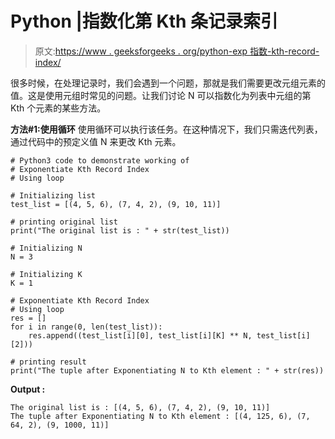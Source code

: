 # Python |指数化第 Kth 条记录索引

> 原文:[https://www . geeksforgeeks . org/python-exp 指数-kth-record-index/](https://www.geeksforgeeks.org/python-exponentiate-kth-record-index/)

很多时候，在处理记录时，我们会遇到一个问题，那就是我们需要更改元组元素的值。这是使用元组时常见的问题。让我们讨论 N 可以指数化为列表中元组的第 Kth 个元素的某些方法。

**方法#1:使用循环**
使用循环可以执行该任务。在这种情况下，我们只需迭代列表，通过代码中的预定义值 N 来更改 Kth 元素。

```
# Python3 code to demonstrate working of
# Exponentiate Kth Record Index
# Using loop

# Initializing list
test_list = [(4, 5, 6), (7, 4, 2), (9, 10, 11)]

# printing original list
print("The original list is : " + str(test_list))

# Initializing N 
N = 3

# Initializing K 
K = 1

# Exponentiate Kth Record Index
# Using loop
res = []
for i in range(0, len(test_list)):
    res.append((test_list[i][0], test_list[i][K] ** N, test_list[i][2]))

# printing result
print("The tuple after Exponentiating N to Kth element : " + str(res))
```

**Output :**

```
The original list is : [(4, 5, 6), (7, 4, 2), (9, 10, 11)]
The tuple after Exponentiating N to Kth element : [(4, 125, 6), (7, 64, 2), (9, 1000, 11)]

```